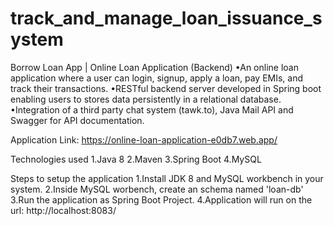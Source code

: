 # track_and_manage_loan_issuance_system
Borrow Loan App | Online Loan Application (Backend)
•An online loan application where a user can login, signup, apply a loan, pay EMIs, and track their transactions.
•RESTful backend server developed in Spring boot enabling users to stores data persistently in a relational database.
•Integration of a third party chat system (tawk.to), Java Mail API and Swagger for API documentation.

Application Link: https://online-loan-application-e0db7.web.app/

Technologies used
1.Java 8
2.Maven
3.Spring Boot
4.MySQL

Steps to setup the application
1.Install JDK 8 and MySQL workbench in your system.
2.Inside MySQL worbench, create an schema named 'loan-db'
3.Run the application as Spring Boot Project.
4.Application will run on the url: http://localhost:8083/
